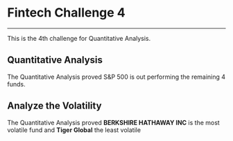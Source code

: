 # Fintech **Challenge 4**
---

This is the 4th challenge for Quantitative Analysis.


## Quantitative Analysis 

The Quantitative Analysis proved S&P 500 is out performing the remaining 4 funds.



## Analyze the Volatility

The Quantitative Analysis proved **BERKSHIRE HATHAWAY INC** is the most volatile fund and **Tiger Global** the least volatile